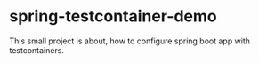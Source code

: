 # spring-testcontainer-demo

This small project is about, how to configure spring boot app with testcontainers. 